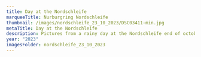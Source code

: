 ```yaml
---
title: Day at the Nordschleife
marqueeTitle: Nurburgring Nordschleife
thumbnail: /images/nordschleife_23_10_2023/DSC03411-min.jpg
metaTitle: Day at the Nordschleife
description: Pictures from a rainy day at the Nordschleife end of october
year: "2023"
imagesFolder: nordschleife_23_10_2023
---
```

